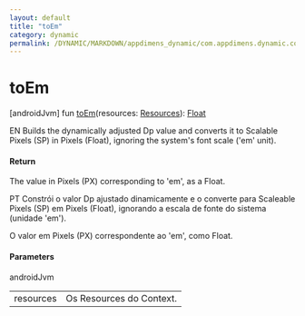 ```yaml
---
layout: default
title: "toEm"
category: dynamic
permalink: /DYNAMIC/MARKDOWN/appdimens_dynamic/com.appdimens.dynamic.code/-app-dimens-dynamic/to-em.html
---
```


# toEm

[androidJvm]
fun [toEm](to-em.md)(resources: [Resources](https://developer.android.com/reference/kotlin/android/content/res/Resources.html)): [Float](https://kotlinlang.org/api/core/kotlin-stdlib/kotlin/-float/index.html)

EN Builds the dynamically adjusted Dp value and converts it to Scalable Pixels (SP) in Pixels (Float), ignoring the system's font scale ('em' unit).

#### Return

The value in Pixels (PX) corresponding to 'em', as a Float.

PT Constrói o valor Dp ajustado dinamicamente e o converte para Scaleable Pixels (SP) em Pixels (Float), ignorando a escala de fonte do sistema (unidade 'em').

O valor em Pixels (PX) correspondente ao 'em', como Float.

#### Parameters

androidJvm

| | |
|---|---|
| resources | Os Resources do Context. |